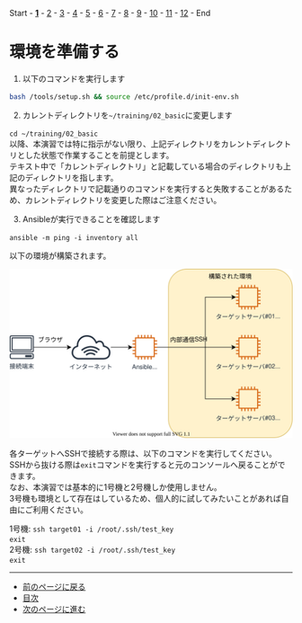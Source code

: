 Start - [**1**](step1.md) - [2](step2.md) - [3](step3.md) - [4](step4.md) - [5](step5.md) - [6](step6.md) - [7](step7.md) - [8](step8.md) - [9](step9.md) - [10](step10.md) - [11](step11.md) - [12](step12.md) - End

# 環境を準備する

1. 以下のコマンドを実行します

```bash
bash /tools/setup.sh && source /etc/profile.d/init-env.sh
```

2. カレントディレクトリを`~/training/02_basic`に変更します

`cd ~/training/02_basic`  
以降、本演習では特に指示がない限り、上記ディレクトリをカレントディレクトリとした状態で作業することを前提とします。  
テキスト中で「カレントディレクトリ」と記載している場合のディレクトリも上記のディレクトリを指します。  
異なったディレクトリで記載通りのコマンドを実行すると失敗することがあるため、カレントディレクトリを変更した際はご注意ください。

3. Ansibleが実行できることを確認します

`ansible -m ping -i inventory all`

以下の環境が構築されます。

![](img/arch.drawio.svg)

各ターゲットへSSHで接続する際は、以下のコマンドを実行してください。  
SSHから抜ける際は`exit`コマンドを実行すると元のコンソールへ戻ることができます。  
なお、本演習では基本的に1号機と2号機しか使用しません。  
3号機も環境として存在はしているため、個人的に試してみたいことがあれば自由にご利用ください。

1号機: `ssh target01 -i /root/.ssh/test_key`  
`exit`  
2号機: `ssh target02 -i /root/.ssh/test_key`  
`exit`  

---

- [前のページに戻る](README.md)
- [目次](README.md)
- [次のページに進む](step2.md)
